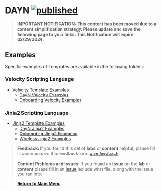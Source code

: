 # DAYN [![published](https://static.production.devnetcloud.com/codeexchange/assets/images/devnet-published.svg)](https://developer.cisco.com/codeexchange/github/repo/kebaldwi/DNAC-TEMPLATES)

> **IMPORTANT NOTIFICATION:** **This content has been moved due to a content simplification strategy. Please update and save the following page to your links. This Notification will expire 02/29/2024.**

## Examples

Specific examples of Templates are available in the following folders:

### Velocity Scripting Language

* [Velocity Template Examples](../CODE/TEMPLATES/VELOCITY/)
  * [DayN Velocity Examples](../CODE/TEMPLATES/VELOCITY/DAYN/)
  * [Onboarding Velocity Examples](../CODE/TEMPLATES/VELOCITY/ONBOARDING/)

### Jinja2 Scripting Language

* [Jinja2 Template Examples](../CODE/TEMPLATES/JINJA2/)
  * [DayN Jinja2 Examples](../CODE/TEMPLATES/JINJA2/DAYN/)
  * [Onboarding Jinja2 Examples](../CODE/TEMPLATES/JINJA2/ONBOARDING/)
  * [Wireless Jinja2 Examples](../CODE/TEMPLATES/JINJA2/WIRELESS/)

> **Feedback:** If you found this set of **labs** or **content** helpful, please fill in comments on this feedback form [give feedback](https://github.com/kebaldwi/DNAC-TEMPLATES/discussions/new?category=feedback-and-ideas).</br></br>
**Content Problems and Issues:** If you found an **issue** on the **lab** or **content** please fill in an [issue](https://github.com/kebaldwi/DNAC-TEMPLATES/issues/new) include what file, along with the issue you ran into. 

> [**Return to Main Menu**](./README.md)

